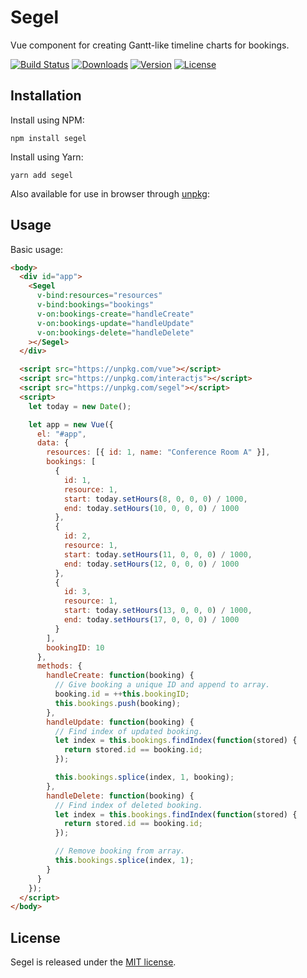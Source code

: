 # Segel

Vue component for creating Gantt-like timeline charts for bookings.

[![Build Status](https://img.shields.io/travis/mikaeljorhult/segel.svg)](https://travis-ci.org/mikaeljorhult/segel)
[![Downloads](https://img.shields.io/npm/dt/segel.svg)](https://www.npmjs.com/package/segel)
[![Version](https://img.shields.io/npm/v/segel.svg)](https://www.npmjs.com/package/segel)
[![License](https://img.shields.io/npm/l/segel.svg)](http://mikaeljorhult.mit-license.org)

## Installation

Install using NPM:

```
npm install segel
```

Install using Yarn:

```
yarn add segel
```

Also available for use in browser through [unpkg](https://unpkg.com):

## Usage

Basic usage:

```html
<body>
  <div id="app">
    <Segel
      v-bind:resources="resources"
      v-bind:bookings="bookings"
      v-on:bookings-create="handleCreate"
      v-on:bookings-update="handleUpdate"
      v-on:bookings-delete="handleDelete"
    ></Segel>
  </div>

  <script src="https://unpkg.com/vue"></script>
  <script src="https://unpkg.com/interactjs"></script>
  <script src="https://unpkg.com/segel"></script>
  <script>
    let today = new Date();

    let app = new Vue({
      el: "#app",
      data: {
        resources: [{ id: 1, name: "Conference Room A" }],
        bookings: [
          {
            id: 1,
            resource: 1,
            start: today.setHours(8, 0, 0, 0) / 1000,
            end: today.setHours(10, 0, 0, 0) / 1000
          },
          {
            id: 2,
            resource: 1,
            start: today.setHours(11, 0, 0, 0) / 1000,
            end: today.setHours(12, 0, 0, 0) / 1000
          },
          {
            id: 3,
            resource: 1,
            start: today.setHours(13, 0, 0, 0) / 1000,
            end: today.setHours(17, 0, 0, 0) / 1000
          }
        ],
        bookingID: 10
      },
      methods: {
        handleCreate: function(booking) {
          // Give booking a unique ID and append to array.
          booking.id = ++this.bookingID;
          this.bookings.push(booking);
        },
        handleUpdate: function(booking) {
          // Find index of updated booking.
          let index = this.bookings.findIndex(function(stored) {
            return stored.id == booking.id;
          });

          this.bookings.splice(index, 1, booking);
        },
        handleDelete: function(booking) {
          // Find index of deleted booking.
          let index = this.bookings.findIndex(function(stored) {
            return stored.id == booking.id;
          });

          // Remove booking from array.
          this.bookings.splice(index, 1);
        }
      }
    });
  </script>
</body>
```

## License

Segel is released under the [MIT license](http://mikaeljorhult.mit-license.org).
